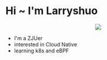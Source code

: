 # Hi ~ I'm Larryshuo

<p align="center">
    <a href="https://github.com/Larry-shuo/">
        <img src="https://img.shields.io/github/followers/Larry-shuo?color=lightgrey&label=Github%20Follwers&style=plastic" />
    </a>
</p>

- I'm a ZJUer
- interested in Cloud Native
- learning k8s and eBPF





